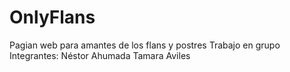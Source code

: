 # OnlyFlans
Pagian web para amantes de los flans y postres
Trabajo en grupo
    Integrantes:
    Néstor Ahumada
    Tamara Aviles
